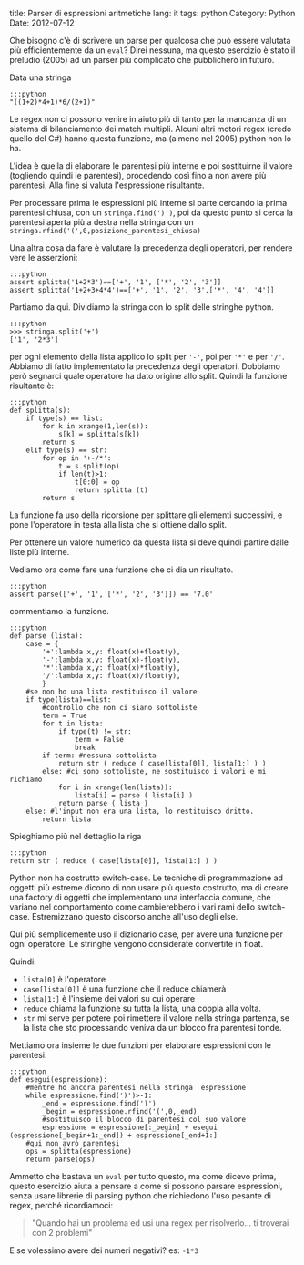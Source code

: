 title: Parser di espressioni aritmetiche
lang: it
tags: python
Category: Python
Date: 2012-07-12

Che bisogno c'è di scrivere un parse per qualcosa che può essere valutata più efficientemente da un `eval`? Direi nessuna, ma questo esercizio è stato il preludio (2005) ad un parser più complicato che pubblicherò in futuro.

Data una stringa

	:::python
	"((1+2)*4+1)*6/(2+1)"

Le regex non ci possono venire in aiuto più di tanto per la mancanza di un sistema di bilanciamento dei match multipli. Alcuni altri motori regex (credo quello del C#) hanno questa funzione, ma (almeno nel 2005) python non lo ha.

L'idea è quella di elaborare le parentesi più interne e poi sostituirne il valore (togliendo quindi le parentesi), procedendo così fino a non avere più parentesi. Alla fine si valuta l'espressione risultante.

Per processare prima le espressioni più interne si parte cercando la prima parentesi chiusa, con un `stringa.find(')')`, poi da questo punto si cerca la parentesi aperta più a destra nella stringa con un `stringa.rfind('(',0,posizione_parentesi_chiusa)`

Una altra cosa da fare è valutare la precedenza degli operatori, per rendere vere le asserzioni:
	
	:::python
	assert splitta('1+2*3')==['+', '1', ['*', '2', '3']]
	assert splitta('1+2+3+4*4')==['+', '1', '2', '3',['*', '4', '4']]

Partiamo da qui. Dividiamo la stringa con lo split delle stringhe python.

	:::python
	>>> stringa.split('+')
	['1', '2*3']

per ogni elemento della lista applico lo split per `'-'`, poi per `'*'` e per `'/'`. Abbiamo di fatto implementato la precedenza degli operatori. Dobbiamo però segnarci quale operatore ha dato origine allo split. Quindi la funzione risultante è:

	:::python
	def splitta(s):
	    if type(s) == list:
	        for k in xrange(1,len(s)):
	            s[k] = splitta(s[k])
	        return s
	    elif type(s) == str:
	        for op in '+-/*':
	            t = s.split(op)
	            if len(t)>1:
	                t[0:0] = op
	                return splitta (t)
	        return s
	

La funzione fa uso della ricorsione per splittare gli elementi successivi, e pone l'operatore in testa alla lista che si ottiene dallo split.

Per ottenere un valore numerico da questa lista si deve quindi partire dalle liste più interne. 

Vediamo ora come fare una funzione che ci dia un risultato.

	:::python	
	assert parse(['+', '1', ['*', '2', '3']]) == '7.0'

commentiamo la funzione.
	
	:::python
	def parse (lista):
	    case = {
	        '+':lambda x,y: float(x)+float(y),
	        '-':lambda x,y: float(x)-float(y),
	        '*':lambda x,y: float(x)*float(y),
	        '/':lambda x,y: float(x)/float(y),
	        }
	    #se non ho una lista restituisco il valore
	    if type(lista)==list:
	        #controllo che non ci siano sottoliste
	        term = True
	        for t in lista:
	            if type(t) != str:
	                term = False
	                break
	        if term: #nessuna sottolista
	            return str ( reduce ( case[lista[0]], lista[1:] ) )
	        else: #ci sono sottoliste, ne sostituisco i valori e mi richiamo
	            for i in xrange(len(lista)):
	                lista[i] = parse ( lista[i] )
	            return parse ( lista )
	    else: #l'input non era una lista, lo restituisco dritto.
	        return lista

Spieghiamo più nel dettaglio la riga 
	
	:::python
	return str ( reduce ( case[lista[0]], lista[1:] ) )

Python non ha costrutto switch-case. Le tecniche di programmazione ad oggetti più estreme dicono di non usare più questo costrutto, ma di creare una factory di oggetti che implementano una interfaccia comune, che variano nel comportamento come cambierebbero i vari rami dello switch-case. Estremizzano questo discorso anche all'uso degli else.

Qui più semplicemente uso il dizionario case, per avere una funzione per ogni operatore. Le stringhe vengono considerate convertite in float.

Quindi:

- `lista[0]` è l'operatore
- `case[lista[0]]` è una funzione che il reduce chiamerà
- `lista[1:]` è l'insieme dei valori su cui operare
- `reduce` chiama la funzione su tutta la lista, una coppia alla volta.
- `str` mi serve per potere poi rimettere il valore nella stringa partenza, se la lista che sto processando veniva da un blocco fra parentesi tonde.

Mettiamo ora insieme le due funzioni per elaborare espressioni con le parentesi.

	:::python
	def esegui(espressione):
	    #mentre ho ancora parentesi nella stringa  espressione 
	    while espressione.find(')')>-1:
	        _end = espressione.find(')')
	        _begin = espressione.rfind('(',0,_end)
	        #sostituisco il blocco di parentesi col suo valore
	        espressione = espressione[:_begin] + esegui (espressione[_begin+1:_end]) + espressione[_end+1:]
	    #qui non avrò parentesi
	    ops = splitta(espressione)
	    return parse(ops)

Ammetto che bastava un `eval` per tutto questo, ma come dicevo prima, questo esercizio aiuta a pensare a come si possono parsare espressioni, senza usare librerie di parsing python che richiedono l'uso pesante di regex, perché ricordiamoci:

> "Quando hai un problema ed usi una regex per risolverlo... ti troverai con 2 problemi"

E se volessimo avere dei numeri negativi? es: `-1*3`


